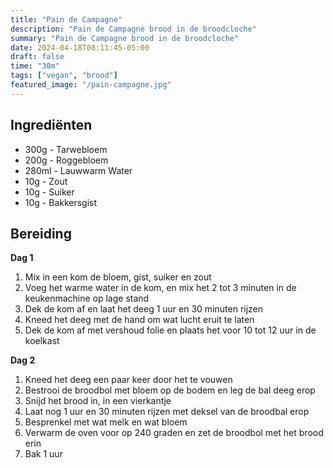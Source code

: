 ```yaml
---
title: "Pain de Campagne"
description: "Pain de Campagne brood in de broodcloche"
summary: "Pain de Campagne brood in de broodcloche"
date: 2024-04-18T08:11:45-05:00
draft: false
time: "30m"
tags: ["vegan", "brood"]
featured_image: "/pain-campagne.jpg"
---
```


## Ingrediënten

- 300g - Tarwebloem
- 200g - Roggebloem
- 280ml - Lauwwarm Water
- 10g - Zout
- 10g - Suiker
- 10g - Bakkersgist

## Bereiding

**Dag 1**
1. Mix in een kom de bloem, gist, suiker en zout
2. Voeg het warme water in de kom, en mix het 2 tot 3 minuten in de keukenmachine op lage stand
3. Dek de kom af en laat het deeg 1 uur en 30 minuten rijzen
4. Kneed het deeg met de hand om wat lucht eruit te laten
5. Dek de kom af met vershoud folie en plaats het voor 10 tot 12 uur in de koelkast

**Dag 2**
1. Kneed het deeg een paar keer door het te vouwen
2. Bestrooi de broodbol met bloem op de bodem en leg de bal deeg erop
3. Snijd het brood in, in een vierkantje
4. Laat nog 1 uur en 30 minuten rijzen met deksel van de broodbal erop
5. Besprenkel met wat melk en wat bloem
6. Verwarm de oven voor op 240 graden en zet de broodbol met het brood erin
7. Bak 1 uur

